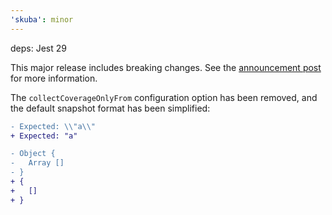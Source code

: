 ```yaml
---
'skuba': minor
---
```


deps: Jest 29

This major release includes breaking changes. See the [announcement post](https://jestjs.io/blog/2022/08/25/jest-29) for more information.

The `collectCoverageOnlyFrom` configuration option has been removed, and the default snapshot format has been simplified:

```diff
- Expected: \\"a\\"
+ Expected: "a"

- Object {
-   Array []
- }
+ {
+   []
+ }
```
